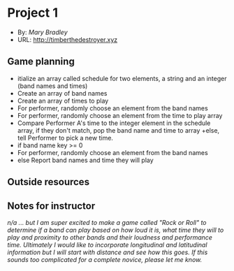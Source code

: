 
# Project 1
+ By: *Mary Bradley*
+ URL: <http://timberthedestroyer.xyz>

## Game planning
+ itialize an array called schedule for two elements, a string and an integer (band names and times)
+ Create an array of band names
+ Create an array of times to play
+ For performer, randomly choose an element from the band names 
+ For performer, randomly choose an element from the time to play array
+ Compare Performer A's time to the integer element in the schedule array, if they don't match, pop the band name and time to array 
+else, tell Performer to pick a new time.
+ if band name key >= 0 
+ For performer, randomly choose an element from the band names 
+ else Report band names and time they will play


## Outside resources

## Notes for instructor
*n/a ... but I am super excited to make a game called "Rock or Roll" to determine if a band can play based on how loud it is, what time they will to play and proximity to other bands and their loudness and performance time.  Ultimately I would like to incorporate longitudinal and latitudinal information but I will start with distance and see how this goes.  If this sounds too complicated for a complete novice, please let me know.*